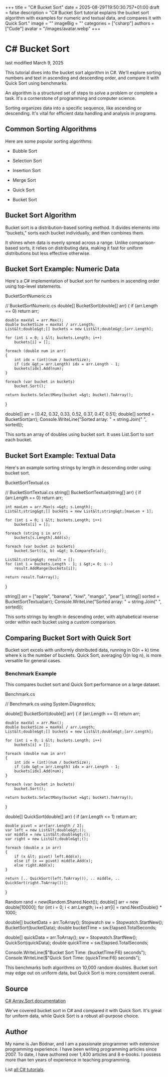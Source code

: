 +++
title = "C# Bucket Sort"
date = 2025-08-29T19:50:30.757+01:00
draft = false
description = "C# Bucket Sort tutorial explains the bucket sort algorithm with examples for numeric and textual data, and compares it with Quick Sort."
image = ""
imageBig = ""
categories = ["csharp"]
authors = ["Cude"]
avatar = "/images/avatar.webp"
+++

# C# Bucket Sort

last modified March 9, 2025

 

This tutorial dives into the bucket sort algorithm in C#. We'll
explore sorting numbers and text in ascending and descending
order, and compare it with Quick Sort using benchmarks.

An algorithm is a structured set of steps to solve a
problem or complete a task. It's a cornerstone of programming
and computer science.

Sorting organizes data into a specific sequence, like
ascending or descending. It's vital for efficient data handling
and analysis in programs.

## Common Sorting Algorithms

Here are some popular sorting algorithms:

- Bubble Sort

- Selection Sort

- Insertion Sort

- Merge Sort

- Quick Sort

- Bucket Sort

## Bucket Sort Algorithm

Bucket sort is a distribution-based sorting method. It divides
elements into “buckets,” sorts each bucket individually, and
then combines them.

It shines when data is evenly spread across a range. Unlike
comparison-based sorts, it relies on distributing data, making
it fast for uniform distributions but less effective otherwise.

## Bucket Sort Example: Numeric Data

Here's a C# implementation of bucket sort for numbers in
ascending order using top-level statements.

BucketSortNumeric.cs
  

// BucketSortNumeric.cs
double[] BucketSort(double[] arr)
{
    if (arr.Length == 0) return arr;

    double maxVal = arr.Max();
    double bucketSize = maxVal / arr.Length;
    List&lt;double&gt;[] buckets = new List&lt;double&gt;[arr.Length];

    for (int i = 0; i &lt; buckets.Length; i++)
        buckets[i] = [];

    foreach (double num in arr)
    {
        int idx = (int)(num / bucketSize);
        if (idx &gt;= arr.Length) idx = arr.Length - 1;
        buckets[idx].Add(num);
    }

    foreach (var bucket in buckets)
        bucket.Sort();

    return buckets.SelectMany(bucket =&gt; bucket).ToArray();
}

double[] arr = [0.42, 0.32, 0.33, 0.52, 0.37, 0.47, 0.51];
double[] sorted = BucketSort(arr);
Console.WriteLine("Sorted array: " + string.Join(" ", sorted));

This sorts an array of doubles using bucket sort. It uses
List.Sort to sort each bucket.

## Bucket Sort Example: Textual Data

Here's an example sorting strings by length in descending order
using bucket sort.

BucketSortTextual.cs
  

// BucketSortTextual.cs
string[] BucketSortTextual(string[] arr)
{
    if (arr.Length == 0) return arr;

    int maxLen = arr.Max(s =&gt; s.Length);
    List&lt;string&gt;[] buckets = new List&lt;string&gt;[maxLen + 1];

    for (int i = 0; i &lt; buckets.Length; i++)
        buckets[i] = [];

    foreach (string s in arr)
        buckets[s.Length].Add(s);

    foreach (var bucket in buckets)
        bucket.Sort((a, b) =&gt; b.CompareTo(a));

    List&lt;string&gt; result = [];
    for (int i = buckets.Length - 1; i &gt;= 0; i--)
        result.AddRange(buckets[i]);

    return result.ToArray();
}

string[] arr = ["apple", "banana", "kiwi", "mango", "pear"];
string[] sorted = BucketSortTextual(arr);
Console.WriteLine("Sorted array: " + string.Join(" ", sorted));

This sorts strings by length in descending order, with
alphabetical reverse order within each bucket using a custom
comparison.

## Comparing Bucket Sort with Quick Sort

Bucket sort excels with uniformly distributed data, running in
O(n + k) time where k is the number of buckets. Quick Sort,
averaging O(n log n), is more versatile for general cases.

### Benchmark Example

This compares bucket sort and Quick Sort performance on a
large dataset.

Benchmark.cs
  

// Benchmark.cs
using System.Diagnostics;

double[] BucketSort(double[] arr)
{
    if (arr.Length == 0) return arr;

    double maxVal = arr.Max();
    double bucketSize = maxVal / arr.Length;
    List&lt;double&gt;[] buckets = new List&lt;double&gt;[arr.Length];

    for (int i = 0; i &lt; buckets.Length; i++)
        buckets[i] = [];

    foreach (double num in arr)
    {
        int idx = (int)(num / bucketSize);
        if (idx &gt;= arr.Length) idx = arr.Length - 1;
        buckets[idx].Add(num);
    }

    foreach (var bucket in buckets)
        bucket.Sort();

    return buckets.SelectMany(bucket =&gt; bucket).ToArray();
}

double[] QuickSort(double[] arr)
{
    if (arr.Length &lt;= 1) return arr;

    double pivot = arr[arr.Length / 2];
    var left = new List&lt;double&gt;();
    var middle = new List&lt;double&gt;();
    var right = new List&lt;double&gt;();

    foreach (double x in arr)
    {
        if (x &lt; pivot) left.Add(x);
        else if (x == pivot) middle.Add(x);
        else right.Add(x);
    }

    return [.. QuickSort(left.ToArray()), .. middle, .. QuickSort(right.ToArray())];
}

Random rand = new(Random.Shared.Next());
double[] arr = new double[10000];
for (int i = 0; i &lt; arr.Length; i++)
    arr[i] = rand.NextDouble() * 1000;

double[] bucketData = arr.ToArray();
Stopwatch sw = Stopwatch.StartNew();
BucketSort(bucketData);
double bucketTime = sw.Elapsed.TotalSeconds;

double[] quickData = arr.ToArray();
sw = Stopwatch.StartNew();
QuickSort(quickData);
double quickTime = sw.Elapsed.TotalSeconds;

Console.WriteLine($"Bucket Sort Time: {bucketTime:F6} seconds");
Console.WriteLine($"Quick Sort Time: {quickTime:F6} seconds");

This benchmarks both algorithms on 10,000 random doubles.
Bucket sort may edge out on uniform data, but Quick Sort is
more consistent overall.

## Source

[C# Array.Sort documentation](https://docs.microsoft.com/en-us/dotnet/api/system.array.sort)

We've covered bucket sort in C# and compared it with Quick
Sort. It's great for uniform data, while Quick Sort is a
robust all-purpose choice.

## Author

My name is Jan Bodnar, and I am a passionate programmer with extensive
programming experience. I have been writing programming articles since 2007.
To date, I have authored over 1,400 articles and 8 e-books. I possess more
than ten years of experience in teaching programming.

List [all C# tutorials](/csharp/).